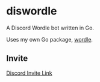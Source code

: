 # diswordle

A Discord Wordle bot written in Go.

Uses my own Go package, [wordle](https://github.com/vidhanio/wordle).

## Invite

[Discord Invite Link](https://discord.com/api/oauth2/authorize?client_id=935558888718209024&permissions=262144&scope=applications.commands%20bot)
